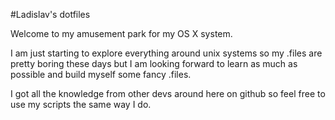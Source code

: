 #Ladislav's dotfiles

Welcome to my amusement park for my OS X system.

I am just starting to explore everything around unix systems so my .files are pretty boring these days but I am looking forward to learn as much as possible and build myself some fancy .files.

I got all the knowledge from other devs around here on github so feel free to use my scripts the same way I do.
